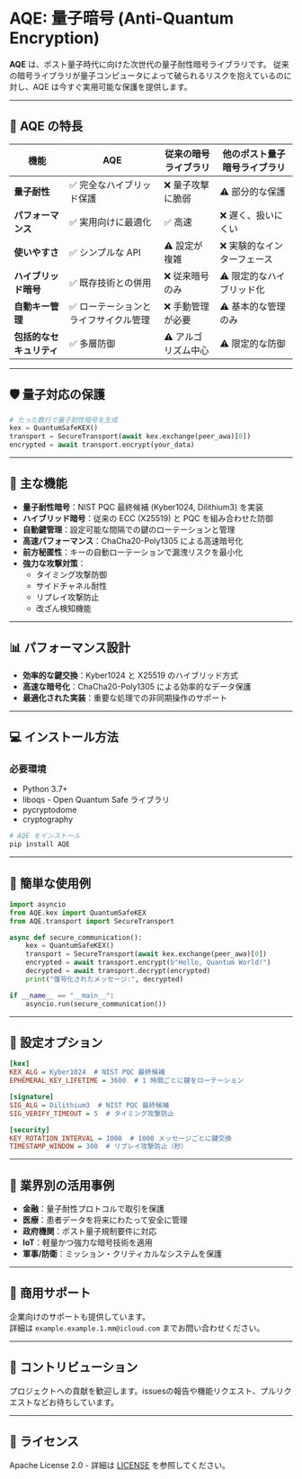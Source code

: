 # AQE: 量子暗号 (Anti-Quantum Encryption)

**AQE** は、ポスト量子時代に向けた次世代の量子耐性暗号ライブラリです。
従来の暗号ライブラリが量子コンピュータによって破られるリスクを抱えているのに対し、AQE は今すぐ実用可能な保護を提供します。

---

## 🚀 AQE の特長

| 機能 | AQE | 従来の暗号ライブラリ | 他のポスト量子暗号ライブラリ |
|------|-----|------------------|------------------|
| **量子耐性** | ✅ 完全なハイブリッド保護 | ❌ 量子攻撃に脆弱 | ⚠️ 部分的な保護 |
| **パフォーマンス** | ✅ 実用向けに最適化 | ✅ 高速 | ❌ 遅く、扱いにくい |
| **使いやすさ** | ✅ シンプルな API | ⚠️ 設定が複雑 | ❌ 実験的なインターフェース |
| **ハイブリッド暗号** | ✅ 既存技術との併用 | ❌ 従来暗号のみ | ⚠️ 限定的なハイブリッド化 |
| **自動キー管理** | ✅ ローテーションとライフサイクル管理 | ❌ 手動管理が必要 | ⚠️ 基本的な管理のみ |
| **包括的なセキュリティ** | ✅ 多層防御 | ⚠️ アルゴリズム中心 | ⚠️ 限定的な防御 |

---

## 🛡️ 量子対応の保護

```python
# たった数行で量子耐性暗号を生成
kex = QuantumSafeKEX()
transport = SecureTransport(await kex.exchange(peer_awa)[0])
encrypted = await transport.encrypt(your_data)
```

---

## 🔑 主な機能

- **量子耐性暗号**：NIST PQC 最終候補 (Kyber1024, Dilithium3) を実装
- **ハイブリッド暗号**：従来の ECC (X25519) と PQC を組み合わせた防御
- **自動鍵管理**：設定可能な間隔での鍵のローテーションと管理
- **高速パフォーマンス**：ChaCha20-Poly1305 による高速暗号化
- **前方秘匿性**：キーの自動ローテーションで漏洩リスクを最小化
- **強力な攻撃対策**：
  - タイミング攻撃防御
  - サイドチャネル耐性
  - リプレイ攻撃防止
  - 改ざん検知機能

---

## 📊 パフォーマンス設計

- **効率的な鍵交換**：Kyber1024 と X25519 のハイブリッド方式
- **高速な暗号化**：ChaCha20-Poly1305 による効率的なデータ保護
- **最適化された実装**：重要な処理での非同期操作のサポート

---

## 💻 インストール方法

### 必要環境
* Python 3.7+
* liboqs - Open Quantum Safe ライブラリ
* pycryptodome
* cryptography
```bash
# AQE をインストール
pip install AQE
```

---

## 🚦 簡単な使用例

```python
import asyncio
from AQE.kex import QuantumSafeKEX
from AQE.transport import SecureTransport

async def secure_communication():
    kex = QuantumSafeKEX()
    transport = SecureTransport(await kex.exchange(peer_awa)[0])
    encrypted = await transport.encrypt(b"Hello, Quantum World!")
    decrypted = await transport.decrypt(encrypted)
    print("復号化されたメッセージ:", decrypted)

if __name__ == "__main__":
    asyncio.run(secure_communication())
```

---

## 🔧 設定オプション

```ini
[kex]
KEX_ALG = Kyber1024  # NIST PQC 最終候補
EPHEMERAL_KEY_LIFETIME = 3600  # 1 時間ごとに鍵をローテーション

[signature]
SIG_ALG = Dilithium3  # NIST PQC 最終候補
SIG_VERIFY_TIMEOUT = 5  # タイミング攻撃防止

[security]
KEY_ROTATION_INTERVAL = 1000  # 1000 メッセージごとに鍵交換
TIMESTAMP_WINDOW = 300  # リプレイ攻撃防止（秒）
```

---

## 🏢 業界別の活用事例

- **金融**：量子耐性プロトコルで取引を保護
- **医療**：患者データを将来にわたって安全に管理
- **政府機関**：ポスト量子規制要件に対応
- **IoT**：軽量かつ強力な暗号技術を適用
- **軍事/防衛**：ミッション・クリティカルなシステムを保護

---

## 🤝 商用サポート

企業向けのサポートも提供しています。  
詳細は `example.example.1.mm@icloud.com` までお問い合わせください。

---

## 🤝 コントリビューション

プロジェクトへの貢献を歓迎します。issuesの報告や機能リクエスト、プルリクエストなどお待ちしています。

---

## 📝 ライセンス

Apache License 2.0 - 詳細は [LICENSE](LICENSE) を参照してください。
